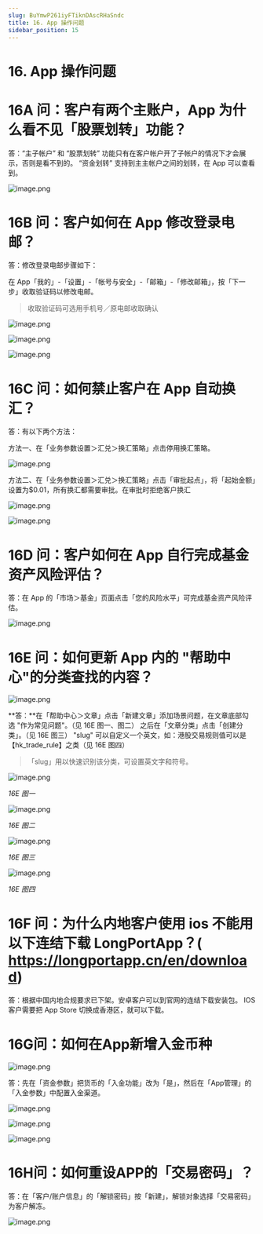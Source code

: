 ```yaml
---
slug: BuYmwP261iyFTiknDAscRHaSndc
title: 16. App 操作问题
sidebar_position: 15
---
```



# 16. App 操作问题


# 16A 问：客户有两个主账户，App 为什么看不见「股票划转」功能？


答：“主子帐户” 和 “股票划转” 功能只有在客户帐户开了子帐户的情况下才会展示，否则是看不到的。
“资金划转” 支持到主主帐户之间的划转，在 App 可以查看到。


![image.png](/assets/894dc36560c071a2aeaf82046a6dbe5c.png)


# 16B 问：客户如何在 App 修改登录电邮？


答：修改登录电邮步骤如下：


在 App「我的」-「设置」-「帐号与安全」-「邮箱」-「修改邮箱」，按「下一步」收取验证码以修改电邮。

> 收取验证码可选用手机号／原电邮收取确认

![image.png](/assets/01ab747f14466f546d0496859dfa7042.png)


![image.png](/assets/f94e15cef00cb6c0d99b3a7e9f8ee966.png)


![image.png](/assets/64ce171334a16ae9797213efae061a89.png)


# 16C 问：如何禁止客户在 App 自动换汇？


答：有以下两个方法：


方法一、在「业务参数设置＞汇兑＞换汇策略」点击停用换汇策略。


![image.png](/assets/2145320ee90f89fd1e986c6753f4a97d.png)


方法二、在「业务参数设置＞汇兑＞换汇策略」点击「审批起点」，将「起始金额」设置为$0.01，所有换汇都需要审批。在审批时拒绝客户换汇


![image.png](/assets/8b7f4b67162742a10f21ce4d7b81560d.png)


![image.png](/assets/0db95dba373dc1c30be57d72e3038384.png)


# 16D 问：客户如何在 App 自行完成基金资产风险评估？


答：在 App 的「市场＞基金」页面点击「您的风险水平」可完成基金资产风险评估。


![image.png](/assets/3ee2af34972a107c10b4fde4d6bf2b08.png)


# 16E 问：如何更新 App 内的 "帮助中心"的分类查找的内容？


![image.png](/assets/2fdfcb8cd7be7d36b236b07baf4ca7d6.png)


**答：**在「帮助中心＞文章」点击「新建文章」添加场景问题，在文章底部勾选 "作为常见问题"。（见 16E 图一、图二）
之后在「文章分类」点击「创建分类」。（见 16E 图三） 
"slug" 可以自定义一个英文，如：港股交易规则值可以是【hk_trade_rule】之类（见 16E 图四）

> 「slug」用以快速识别该分类，可设置英文字和符号。

![image.png](/assets/a18eab5b9ae65de43ee67b8eb1da8014.png)


_16E 图一_


![image.png](/assets/a67eb9d8a8604221c9e78676eb8e9555.png)


_16E 图二_


![image.png](/assets/8b7466a1f95c3f5ae58345bd75532469.png)


_16E 图三_


![image.png](/assets/2dbf85bcd9b51555800f88277ec1acda.png)


_16E 图四_


# 16F 问：为什么内地客户使用 ios 不能用以下连结下载 LongPortApp？( https://longportapp.cn/en/download) 


答：根据中国内地合规要求已下架。安卓客户可以到官网的连结下载安装包。 IOS 客户需要把 App Store 切换成香港区，就可以下载。


# 16G问：如何在App新增入金币种


![image.png](/assets/2d6521d854e5ab7e372103042e279431.png)


答：先在「资金参数」把货币的「入金功能」改为「是」，然后在「App管理」的「入金参数」中配置入金渠道。


![image.png](/assets/f3ef7fda0af63889cd12b3935817ec9d.png)


![image.png](/assets/bb14ea7d737e77c859a8a15567a6b374.png)


![image.png](/assets/147e83097fd22db2e1a82d7672593604.png)


# 16H问：如何重设APP的「交易密码」？


答：在「客户/账户信息」的「解锁密码」按「新建」，解锁对象选择「交易密码」为客户解冻。


![image.png](/assets/5c55adb44e3d5402cb92913416a01205.png)


